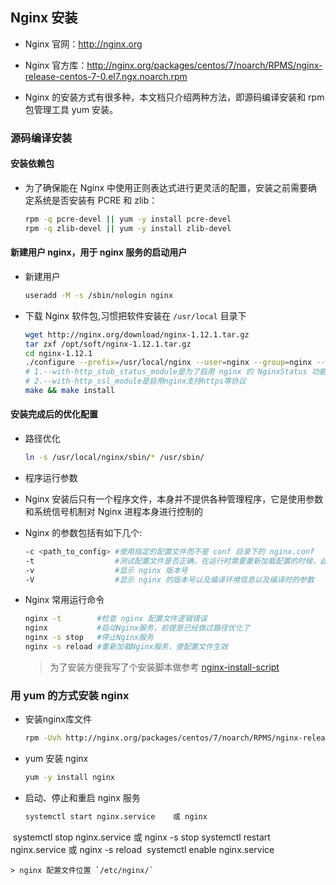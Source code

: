 ## Nginx 安装
- Nginx 官网：<http://nginx.org>
- Nginx 官方库：<http://nginx.org/packages/centos/7/noarch/RPMS/nginx-release-centos-7-0.el7.ngx.noarch.rpm>

- Nginx 的安装方式有很多种，本文档只介绍两种方法，即源码编译安装和 rpm 包管理工具 yum 安装。

### 源码编译安装

#### 安装依赖包
- 为了确保能在 Nginx 中使用正则表达式进行更灵活的配置，安装之前需要确定系统是否安装有 PCRE 和 zlib：
  
  ```bash
  rpm -q pcre-devel || yum -y install pcre-devel
  rpm -q zlib-devel || yum -y install zlib-devel
  ```

#### 新建用户 nginx，用于 nginx 服务的启动用户
- 新建用户
  
  ```bash
  useradd -M -s /sbin/nologin nginx
  ```
- 下载 Nginx 软件包,习惯把软件安装在 `/usr/local` 目录下
  
  ```bash
  wget http://nginx.org/download/nginx-1.12.1.tar.gz
  tar zxf /opt/soft/nginx-1.12.1.tar.gz
  cd nginx-1.12.1
  ./configure --prefix=/usr/local/nginx --user=nginx --group=nginx --with-http_stub_status_module --with-http_ssl_module
  # 1.--with-http_stub_status_module是为了启用 nginx 的 NginxStatus 功能，用来监控 Nginx 的当前状态
  # 2.--with-http_ssl_module是启用nginx支持https等协议
  make && make install
  ```

#### 安装完成后的优化配置
- 路径优化
  
  ```bash
  ln -s /usr/local/nginx/sbin/* /usr/sbin/
  ```

- 程序运行参数
- Nginx 安装后只有一个程序文件，本身并不提供各种管理程序，它是使用参数和系统信号机制对 Nginx 进程本身进行控制的
- Nginx 的参数包括有如下几个:
  
  ```bash
  -c <path_to_config> #使用指定的配置文件而不是 conf 目录下的 nginx.conf
  -t                  #测试配置文件是否正确，在运行时需要重新加载配置的时候，此命令非常重要，用来检测所修改的配置文件是否有语法错误
  -v                  #显示 nginx 版本号
  -V                  #显示 nginx 的版本号以及编译环境信息以及编译时的参数
  ```

- Nginx 常用运行命令
  
  ```bash
  nginx -t        #检查 nginx 配置文件逻辑错误
  nginx           #启动Nginx服务，前提是已经做过路径优化了
  nginx -s stop   #停止Nginx服务
  nginx -s reload #重新加载Nginx服务，使配置文件生效
  ```
  > 为了安装方便我写了个安装脚本做参考 [nginx-install-script](https://github.com/yeaheo/hello.linux/blob/master/Shell/nginx_install.sh)

### 用 yum 的方式安装 nginx
- 安装nginx库文件
  
  ```bash
  rpm -Uvh http://nginx.org/packages/centos/7/noarch/RPMS/nginx-release-centos-7-0.el7.ngx.noarch.rpm
  ```
- yum 安装 nginx
  
  ```bash
  yum -y install nginx
  ```
- 启动、停止和重启 nginx 服务
  
  ```bash
  systemctl start nginx.service    或 nginx
  systemctl stop nginx.service     或 nginx -s stop
  systemctl restart nginx.service  或 nginx -s reload
  systemctl enable nginx.service
  ```
  > nginx 配置文件位置 `/etc/nginx/`

